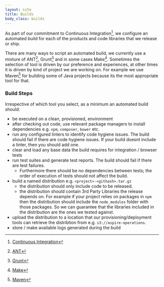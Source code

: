 ```yaml
---
layout: site
title: Builds
body_class: builds
---
```


As part of our commitment to Continuous Integration[^1], we configure an automated build for each of the products and code libraries that we release or ship.

There are many ways to script an automated build, we currently use a mixture of ANT[^2], Grunt[^3] and in some cases Make[^4]. Sometimes the selection of tool is driven by our preference and experiences, at other times it is driven by kind of project we are working on. For example we use Maven[^5] for building some of Java projects because its the most appropriate tool for that.

### Build Steps

Irrespective of which tool you select, as a minimum an automated build should:

* be executed on a clean, provisioned, environment
* after checking out code, use relevant package managers to install dependencies e.g. `npm`, `composer`, `bower` etc.
* run any configured linters to identify code hygiene issues. The build should fail if there are code hygiene issues. If your build doesnt include a linter, then you should add one.  
* clear and load any base data the build requires for integration / browser tests  
* run test suites and generate test reports. The build should fail if there are test failures.
  * Furthermore there should be no dependencies between tests; the order of execution of tests should not affect the build.
* build a named distribution e.g. `<project>-<githash>.tar.gz`
  * the distribution should only include code to be released.
  * the distribution should contain 3rd Party Libraries the release depends on. For example if your project relies on packages in `npm` then the distribution should include the `node_modules` folder with those packages. So we can guarantee that the libraries included in the distribution are the ones we tested against.
* upload the distribution to a location that our provisioning/deployment tools can retrieve the distribtion from e.g. `s3://aspire-operations`.
* store / make available logs generated during the build

[^1]: [Continuous Integration](http://martinfowler.com/articles/continuousIntegration.html) 
[^2]: [ANT](http://ant.apache.org/)
[^3]: [Grunt](http://gruntjs.com/)
[^4]: [Make](http://www.gnu.org/software/make/)
[^5]: [Maven](https://maven.apache.org/)

